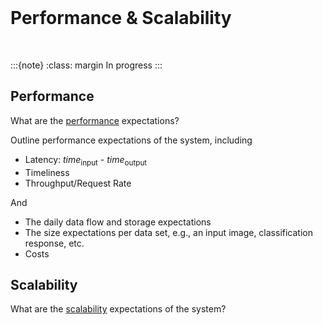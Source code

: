 <br>

# Performance & Scalability

<br>

:::{note}
:class: margin
In progress
:::


## Performance

What are the [performance](https://www.boxuk.com/insight/guide-to-non-functional-requirements-types-and-examples/#:~:text=of%20the%20application-,Performance,-What%20is%20performance) expectations?


Outline performance expectations of the system, including

* Latency: _time_<sub>input</sub> - _time_<sub>output</sub>
* Timeliness
* Throughput/Request Rate

And

* The daily data flow and storage expectations
* The size expectations per data set, e.g., an input image, classification response, etc.
* Costs


## Scalability

What are the [scalability](https://www.gartner.com/en/information-technology/glossary/scalability) expectations of the system?

<br>
<br>

<br>
<br>

<br>
<br>

<br>
<br>




